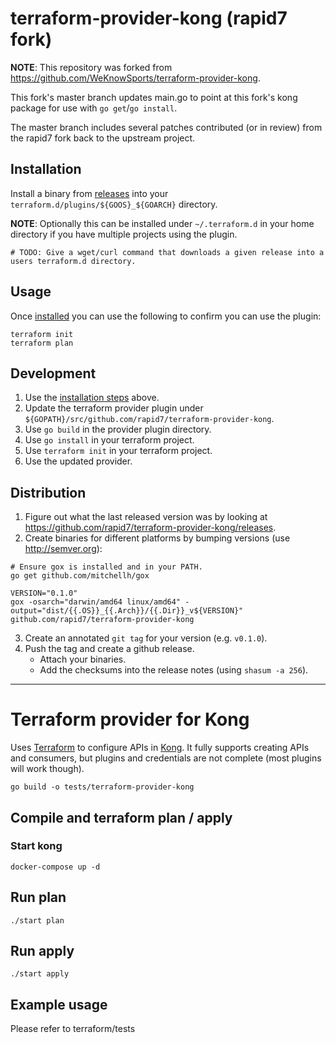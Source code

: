 # terraform-provider-kong (rapid7 fork)
**NOTE**: This repository was forked from https://github.com/WeKnowSports/terraform-provider-kong.

This fork's master branch updates main.go to point at this fork's kong package for use with `go get`/`go install`.

The master branch includes several patches contributed (or in review) from the rapid7 fork back to the upstream project.

## Installation
Install a binary from [releases](https://github.com/rapid7/terraform-provider-kong/releases) into your `terraform.d/plugins/${GOOS}_${GOARCH}` directory.

**NOTE**: Optionally this can be installed under `~/.terraform.d` in your home directory if you have multiple projects using the plugin.

```
# TODO: Give a wget/curl command that downloads a given release into a users terraform.d directory.
```

## Usage
Once [installed](#installation) you can use the following to confirm you can use the plugin:

```
terraform init
terraform plan
```

## Development
1. Use the [installation steps](#installation) above.
2. Update the terraform provider plugin under `${GOPATH}/src/github.com/rapid7/terraform-provider-kong`.
3. Use `go build` in the provider plugin directory.
4. Use `go install` in your terraform project.
5. Use `terraform init` in your terraform project.
6. Use the updated provider.

## Distribution
1. Figure out what the last released version was by looking at https://github.com/rapid7/terraform-provider-kong/releases.
2. Create binaries for different platforms by bumping versions (use http://semver.org):

  ```
  # Ensure gox is installed and in your PATH.
  go get github.com/mitchellh/gox

  VERSION="0.1.0"
  gox -osarch="darwin/amd64 linux/amd64" -output="dist/{{.OS}}_{{.Arch}}/{{.Dir}}_v${VERSION}"  github.com/rapid7/terraform-provider-kong
  ```

3. Create an annotated `git tag` for your version (e.g. `v0.1.0`).
4. Push the tag and create a github release.
    * Attach your binaries.
    * Add the checksums into the release notes (using `shasum -a 256`).

---

# Terraform provider for Kong
Uses [Terraform](http://www.terraform.io) to configure APIs in [Kong](http://www.getkong.org). It fully supports creating APIs and consumers, but plugins and credentials are not complete (most plugins will work though).

```
go build -o tests/terraform-provider-kong
```

## Compile and terraform plan / apply

### Start kong


```Shell
docker-compose up -d
```

## Run plan
```Shell
./start plan
```

## Run apply
```Shell
./start apply
```

## Example usage

Please refer to terraform/tests
